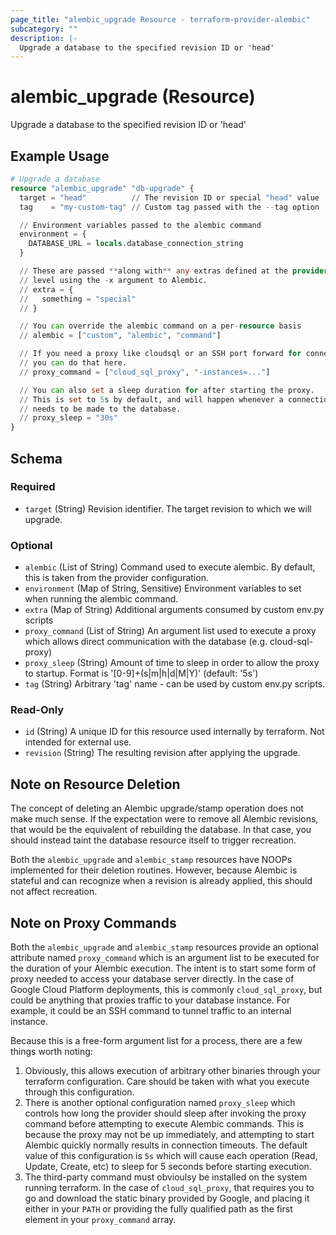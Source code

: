 ```yaml
---
page_title: "alembic_upgrade Resource - terraform-provider-alembic"
subcategory: ""
description: |-
  Upgrade a database to the specified revision ID or 'head'
---
```


# alembic_upgrade (Resource)

Upgrade a database to the specified revision ID or 'head'

## Example Usage

```terraform
# Upgrade a database
resource "alembic_upgrade" "db-upgrade" {
  target = "head"          // The revision ID or special "head" value
  tag    = "my-custom-tag" // Custom tag passed with the --tag option

  // Environment variables passed to the alembic command
  environment = {
    DATABASE_URL = locals.database_connection_string
  }

  // These are passed **along with** any extras defined at the provider
  // level using the -x argument to Alembic.
  // extra = {
  //   something = "special"
  // }

  // You can override the alembic command on a per-resource basis
  // alembic = ["custom", "alembic", "command"]

  // If you need a proxy like cloudsql or an SSH port forward for connecting,
  // you can do that here.
  // proxy_command = ["cloud_sql_proxy", "-instances=..."]

  // You can also set a sleep duration for after starting the proxy.
  // This is set to 5s by default, and will happen whenever a connection
  // needs to be made to the database.
  // proxy_sleep = "30s"
}
```

<!-- schema generated by tfplugindocs -->
## Schema

### Required

- `target` (String) Revision identifier. The target revision to which we will upgrade.

### Optional

- `alembic` (List of String) Command used to execute alembic. By default, this is taken from the provider configuration.
- `environment` (Map of String, Sensitive) Environment variables to set when running the alembic command.
- `extra` (Map of String) Additional arguments consumed by custom env.py scripts
- `proxy_command` (List of String) An argument list used to execute a proxy which allows direct communication with the database (e.g. cloud-sql-proxy)
- `proxy_sleep` (String) Amount of time to sleep in order to allow the proxy to startup. Format is '[0-9]+(s|m|h|d|M|Y)' (default: '5s')
- `tag` (String) Arbitrary 'tag' name - can be used by custom env.py scripts.

### Read-Only

- `id` (String) A unique ID for this resource used internally by terraform. Not intended for external use.
- `revision` (String) The resulting revision after applying the upgrade.

## Note on Resource Deletion

The concept of deleting an Alembic upgrade/stamp operation does not make
much sense. If the expectation were to remove all Alembic revisions, that
would be the equivalent of rebuilding the database. In that case, you
should instead taint the database resource itself to trigger recreation.

Both the `alembic_upgrade` and `alembic_stamp` resources have NOOPs
implemented for their deletion routines. However, because Alembic is
stateful and can recognize when a revision is already applied, this
should not affect recreation.

## Note on Proxy Commands

Both the `alembic_upgrade` and `alembic_stamp` resources provide an optional
attribute named `proxy_command` which is an argument list to be executed
for the duration of your Alembic execution. The intent is to start some
form of proxy needed to access your database server directly. In the case
of Google Cloud Platform deployments, this is commonly `cloud_sql_proxy`,
but could be anything that proxies traffic to your database instance. For
example, it could be an SSH command to tunnel traffic to an internal instance.

Because this is a free-form argument list for a process, there are a few
things worth noting:

1. Obviously, this allows execution of arbitrary other binaries through
   your terraform configuration. Care should be taken with what you
   execute through this configuration.
2. There is another optional configuration named `proxy_sleep` which
   controls how long the provider should sleep after invoking the proxy
   command before attempting to execute Alembic commands. This is because
   the proxy may not be up immediately, and attempting to start Alembic
   quickly normally results in connection timeouts. The default value
   of this configuration is `5s` which will cause each operation
   (Read, Update, Create, etc) to sleep for 5 seconds before starting
   execution.
3. The third-party command must obvioulsy be installed on the system
   running terraform. In the case of `cloud_sql_proxy`, that requires
   you to go and download the static binary provided by Google, and
   placing it either in your `PATH` or providing the fully qualified
   path as the first element in your `proxy_command` array.
